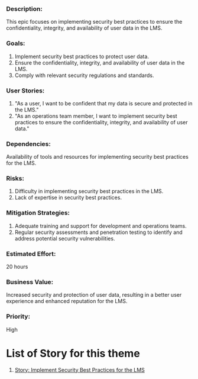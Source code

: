 ### Description: 
This epic focuses on implementing security best practices to ensure the confidentiality, integrity, and availability of user data in the LMS.

### Goals:

1. Implement security best practices to protect user data.
2. Ensure the confidentiality, integrity, and availability of user data in the LMS.
3. Comply with relevant security regulations and standards.

### User Stories:

1. "As a user, I want to be confident that my data is secure and protected in the LMS."
2. "As an operations team member, I want to implement security best practices to ensure the confidentiality, integrity, and availability of user data."

### Dependencies: 
Availability of tools and resources for implementing security best practices for the LMS.

### Risks:

1. Difficulty in implementing security best practices in the LMS.
2. Lack of expertise in security best practices.

### Mitigation Strategies:

1. Adequate training and support for development and operations teams.
2. Regular security assessments and penetration testing to identify and address potential security vulnerabilities.

### Estimated Effort: 
20 hours

### Business Value: 
Increased security and protection of user data, resulting in a better user experience and enhanced reputation for the LMS.

### Priority: 
High

# List of Story for this theme

1. [Story: Implement Security Best Practices for the LMS](/documentation/templates/theme/initiatives/epics/stories/story_template_3_5.md)